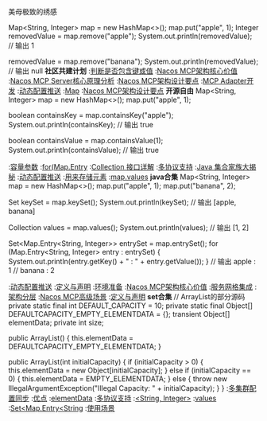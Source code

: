 美母极致的绣感


Map<String, Integer> map = new HashMap<>();
map.put("apple", 1);
Integer removedValue = map.remove("apple");
System.out.println(removedValue);  // 输出 1

removedValue = map.remove("banana");
System.out.println(removedValue);  // 输出 null
<strong>社区共建计划</strong>
:[判断是否包含键或值](https://rentry.org/u5ngn9vy)
:[Nacos MCP架构核心价值](https://rentry.org/cs4nfez3)
:[Nacos MCP Server核心原理分析](https://rentry.org/bc42crb9)
:[Nacos MCP架构设计要点](https://rentry.org/ybc7dv47)
:[MCP Adapter开发](https://rentry.org/epwoig2p)
:[动态配置推送](https://pastebin.com/WwFLm6aV)
:[Map](https://rentry.org/t77agi53)
:[Nacos MCP架构设计要点](https://rentry.org/outw8itz)
<strong>开源自由</strong>
Map<String, Integer> map = new HashMap<>();
map.put("apple", 1);

boolean containsKey = map.containsKey("apple");
System.out.println(containsKey);  // 输出 true

boolean containsValue = map.containsValue(1);
System.out.println(containsValue);  // 输出 true

:[容量参数](https://rentry.org/oke9z6yv)
:[for(Map.Entry](https://rentry.org/wvvdzx2z)
:[Collection 接口详解](https://rentry.org/95rsy8xk)
:[多协议支持](https://pastebin.com/j445Q2VE)
:[Java 集合家族大揭秘](https://pastebin.com/wkkBW15U)
:[动态配置推送](https://pastebin.com/13e6S6Hr)
:[用来存储元素](https://rentry.org/7c27ehe2)
:[map.values](https://rentry.org/4z84k8za)
<strong>java合集</strong>
Map<String, Integer> map = new HashMap<>();
map.put("apple", 1);
map.put("banana", 2);

Set<String> keySet = map.keySet();
System.out.println(keySet);  // 输出 [apple, banana]

Collection<Integer> values = map.values();
System.out.println(values);  // 输出 [1, 2]

Set<Map.Entry<String, Integer>> entrySet = map.entrySet();
for (Map.Entry<String, Integer> entry : entrySet) {
    System.out.println(entry.getKey() + " : " + entry.getValue());
}
// 输出 apple : 1
//      banana : 2

:[动态配置推送](https://rentry.org/hrbmoy4m)
:[定义与声明](https://rentry.org/f2zv7stb)
:[环境准备](https://pastebin.com/6dbjuZbr)
:[Nacos MCP架构核心价值](https://rentry.org/qtab9i6y)
:[服务网格集成](https://pastebin.com/ANZLZa6m)
:[架构分层](https://pastebin.com/ssVQcmia)
:[Nacos MCP高级场景](https://pastebin.com/wT6sx8xr)
:[定义与声明](https://rentry.org/eeozq6yk)
<strong>set合集</strong>
// ArrayList的部分源码
private static final int DEFAULT_CAPACITY = 10;
private static final Object[] DEFAULTCAPACITY_EMPTY_ELEMENTDATA = {};
transient Object[] elementData;
private int size;

public ArrayList() {
    this.elementData = DEFAULTCAPACITY_EMPTY_ELEMENTDATA;
}

public ArrayList(int initialCapacity) {
    if (initialCapacity > 0) {
        this.elementData = new Object[initialCapacity];
    } else if (initialCapacity == 0) {
        this.elementData = EMPTY_ELEMENTDATA;
    } else {
        throw new IllegalArgumentException("Illegal Capacity: " + initialCapacity);
    }
}
:[多集群配置同步](https://pastebin.com/cikw2BW5)
:[优点](https://pastebin.com/BLgRBChP)
:[elementData](https://pastebin.com/TReh8SiT)
:[多协议支持](https://pastebin.com/AgRr1XUb)
:[<String, Integer>](https://rentry.org/iywagfb8)
:[values](https://pastebin.com/hHSXhC76)
:[Set<Map.Entry<String](https://pastebin.com/LTtYwGQ2)
:[使用场景](https://rentry.org/847vxn5t)
